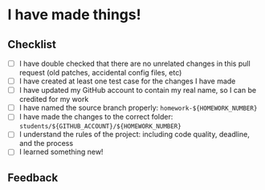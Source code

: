 # I have made things!

<!--
Hi, thanks for submitting a Pull Request. We appreciate it.

Please, fill in all the required information
to make our review and merging processes easier.

Cheers!
-->

## Checklist

<!-- Please check everything that applies: -->

- [ ] I have double checked that there are no unrelated changes in this pull request (old patches, accidental config files, etc)
- [ ] I have created at least one test case for the changes I have made
- [ ] I have updated my GitHub account to contain my real name, so I can be credited for my work
- [ ] I have named the source branch properly: `homework-${HOMEWORK_NUMBER}`
- [ ] I have made the changes to the correct folder: `students/${GITHUB_ACCOUNT}/${HOMEWORK_NUMBER}`
- [ ] I understand the rules of the project: including code quality, deadline, and the process
- [ ] I learned something new!

## Feedback

<!--
If you have any feedback, just write it here.

It can be whatever you want!
-->

